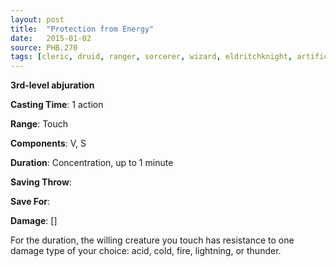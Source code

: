 ```yaml
---
layout: post
title:  "Protection from Energy"
date:   2015-01-02
source: PHB.270
tags: [cleric, druid, ranger, sorcerer, wizard, eldritchknight, artificer, level3, abjuration]
---
```


**3rd-level abjuration**

**Casting Time**: 1 action

**Range**: Touch

**Components**: V, S

**Duration**: Concentration, up to 1 minute

**Saving Throw**:

**Save For**:

**Damage**: []

For the duration, the willing creature you touch has resistance to one damage type of your choice: acid, cold, fire, lightning, or thunder.
